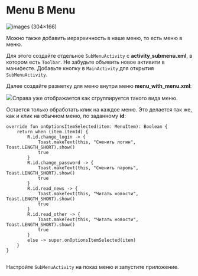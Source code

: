 # Menu В Menu

![images (304×166)](https://encrypted-tbn0.gstatic.com/images?q=tbn:ANd9GcSH6Fc6GNuMVQFNNvBkphn2XnfhY-6jF-eXO6MO5ri48Q&s)

Можно также добавить иерархичность в наше меню, то есть меню в меню.

Для этого создайте отдельное `SubMenuActivity` c **activity\_submenu.xml**, в котором есть `Toolbar`. Не забудьте объявить новое активити в манифесте. Добавьте кнопку в `MainActivity` для открытия `SubMenuActivity`.

Далее создайте разметку для меню внутри меню **menu\_with\_menu.xml**:

![](https://ucarecdn.com/6b72a683-7ce2-4d48-b057-aa75cdfa2f4e/)![](data:image/gif;base64,R0lGODlhAQABAPABAP///wAAACH5BAEKAAAALAAAAAABAAEAAAICRAEAOw== "Click and drag to move")Справа уже отображается как сгруппируется такого вида меню.

Остается только обработать клик на каждое меню. Это делается так же, как и клик на обычном меню, по заданному **id**:

```
override fun onOptionsItemSelected(item: MenuItem): Boolean {
    return when (item.itemId) {
        R.id.change_login -> {
            Toast.makeText(this, "Сменить логин", Toast.LENGTH_SHORT).show()
            true
        }
        R.id.change_password -> {
            Toast.makeText(this, "Сменить пароль", Toast.LENGTH_SHORT).show()
            true
        }
        R.id.read_news -> {
            Toast.makeText(this, "Читать новости", Toast.LENGTH_SHORT).show()
            true
        }
        R.id.read_other -> {
            Toast.makeText(this, "Читать новости", Toast.LENGTH_SHORT).show()
            true
        }
        else -> super.onOptionsItemSelected(item)
    }
}
```

![](data:image/gif;base64,R0lGODlhAQABAPABAP///wAAACH5BAEKAAAALAAAAAABAAEAAAICRAEAOw==)![](data:image/gif;base64,R0lGODlhAQABAPABAP///wAAACH5BAEKAAAALAAAAAABAAEAAAICRAEAOw== "Click and drag to move")

Настройте `SubMenuActivity` на показ меню и запустите приложение.
